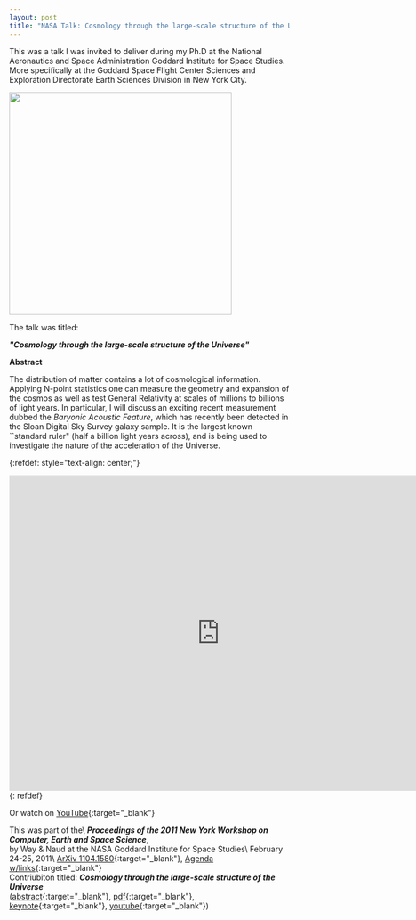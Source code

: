 ```yaml
---
layout: post
title: "NASA Talk: Cosmology through the large-scale structure of the Universe"
---
```


This was a talk I was invited to deliver during my Ph.D at the 
National Aeronautics and Space Administration
Goddard Institute for Space Studies.
More specifically at the Goddard Space Flight Center
Sciences and Exploration Directorate
Earth Sciences Division in New York City.



<img src="https://upload.wikimedia.org/wikipedia/commons/a/ae/NASA_seal.svg" width="400">  

The talk was titled:  

***"Cosmology through the large-scale structure of the Universe"***

**Abstract**

The distribution of matter contains a lot of cosmological information. 
Applying N-point statistics one can measure the geometry and expansion 
of the cosmos as well as test General Relativity at scales of millions
to billions of light years.  In particular, I will discuss an exciting
recent measurement dubbed the *Baryonic Acoustic Feature*, which has
recently been detected in the Sloan Digital Sky Survey galaxy sample.
It is the largest known ``standard ruler" (half a billion light years
across), and is being used to investigate the nature of the acceleration
of the Universe.

{:refdef: style="text-align: center;"}
<iframe width="756" height="567" src="https://www.youtube.com/embed/1PLNwviXrmw" frameborder="0" allowfullscreen> </iframe>
{: refdef} 


Or watch on [YouTube](https://tinyurl.com/tfxr6t4){:target="_blank"}

This was part of the\\
	***Proceedings of the 2011 New York Workshop on Computer, Earth and Space Science***,\
	by Way & Naud at the NASA Goddard Institute for Space Studies\\
  February 24-25, 2011\\
  [ArXiv 1104.1580](https://arxiv.org/abs/1104.1580){:target="_blank"}, [Agenda w/links](https://www.giss.nasa.gov/events/cess2011/agenda.html){:target="_blank"}
  \
  Contriubiton titled: ***Cosmology through the large-scale structure of the Universe***\
  ([abstract](https://www.giss.nasa.gov/events/cess2011/abstracts/kazin.txt){:target="_blank"}, [pdf](https://www.giss.nasa.gov/events/cess2011/presentations/kazin.pdf){:target="_blank"}, [keynote](https://www.giss.nasa.gov/events/cess2011/presentations/kazin.key){:target="_blank"}, [youtube](https://www.youtube.com/watch?v=1PLNwviXrmw&ab_channel=NASAGoddardInstituteforSpaceStudies){:target="_blank"})